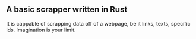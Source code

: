 ## A basic scrapper written in Rust

It is cappable of scrapping data off of a webpage, be it links, texts, specific ids. Imagination is your limit.

